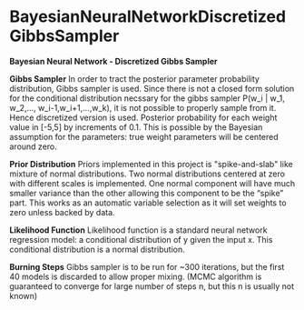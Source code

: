 # BayesianNeuralNetworkDiscretizedGibbsSampler

**Bayesian Neural Network - Discretized Gibbs Sampler**

**Gibbs Sampler**
In order to tract the posterior parameter probability distribution, Gibbs sampler is used.
Since there is not a closed form solution for the conditional distribution necssary for the gibbs sampler P(w_i | w_1, w_2,..., w_i-1,w_i+1,...,w_k), it is not possible to properly sample from it. Hence discretized version is used. 
Posterior probability for each weight value in [-5,5] by increments of 0.1. This is possible by the Bayesian assumption for the parameters: true weight parameters will be centered around zero. 

**Prior Distribution**
Priors implemented in this project is "spike-and-slab" like mixture of normal distributions. Two normal distributions centered at zero with different scales is implemented. One normal component will have much smaller variance than the other allowing this component to be the “spike” part. This works as an automatic variable selection as it will set weights to zero unless backed by data. 
 
**Likelihood Function**
Likelihood function is a standard neural network regression model: a conditional distribution of y given the input x. This conditional distribution is a normal distribution.

**Burning Steps**
Gibbs sampler is to be run for ~300 iterations, but the first 40 models is discarded to allow proper mixing. (MCMC algorithm is guaranteed to converge for large number of steps n, but this n is usually not known) 



